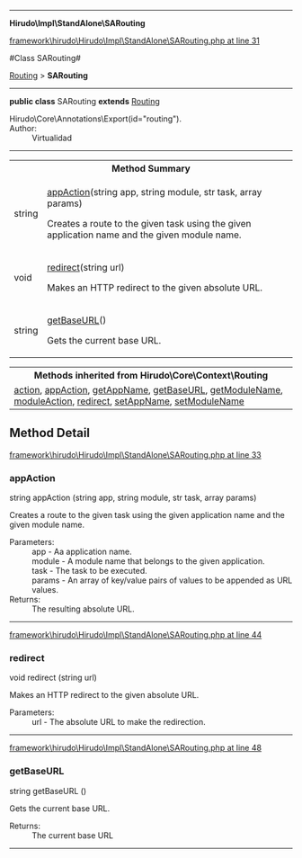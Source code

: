 

- - -

**Hirudo\Impl\StandAlone\SARouting**


<a href="https://github.com/JeyDotC/Hirudo/blob/master/framework/hirudo/Hirudo/Impl/StandAlone/SARouting.php#L31" target='_blank'>framework\hirudo\Hirudo\Impl\StandAlone\SARouting.php at line 31</a>

#Class SARouting#

<a href="https://github.com/JeyDotC/Hirudo-docs/blob/master/Hirudo/Core/Context/Routing.md">Routing</a>
 &gt; **SARouting**




- - -

<p><strong>public  class</strong> <span>SARouting</span>
<strong>extends</strong> <a href="https://github.com/JeyDotC/Hirudo-docs/blob/master/Hirudo/Core/Context/Routing.md">Routing</a>

</p>

<div class="comment" id="overview_description"><p></p></div>

<dl>
<dt>Hirudo\Core\Annotations\Export(id="routing").</dt>
<dt>Author:</dt>
<dd>Virtualidad</dd>
</dl>


<hr />

<table id="summary_method">
<tr><th colspan="2">Method Summary</th></tr>
<tr>
<td><span class='k'></span> <span class='nx'>string</span></td>
<td class="description"><p class="name"><a href="#appaction">appAction</a>(string app, string module, str task, array params)</p><p class="description">Creates a route to the given task using the given application name
and the given module name.</p></td>
</tr>
<tr>
<td><span class='k'></span> <span class='nx'>void</span></td>
<td class="description"><p class="name"><a href="#redirect">redirect</a>(string url)</p><p class="description">Makes an HTTP redirect to the given absolute URL.</p></td>
</tr>
<tr>
<td><span class='k'></span> <span class='nx'>string</span></td>
<td class="description"><p class="name"><a href="#getbaseurl">getBaseURL</a>()</p><p class="description">Gets the current base URL.</p></td>
</tr>
</table>

<table class="inherit">
<tr><th colspan="2">Methods inherited from Hirudo\Core\Context\Routing</th></tr>
<tr><td><a href="https://github.com/JeyDotC/Hirudo-docs/blob/master/Hirudo/Core/Context/Routing.md#action">action</a>, <a href="https://github.com/JeyDotC/Hirudo-docs/blob/master/Hirudo/Core/Context/Routing.md#appaction">appAction</a>, <a href="https://github.com/JeyDotC/Hirudo-docs/blob/master/Hirudo/Core/Context/Routing.md#getappname">getAppName</a>, <a href="https://github.com/JeyDotC/Hirudo-docs/blob/master/Hirudo/Core/Context/Routing.md#getbaseurl">getBaseURL</a>, <a href="https://github.com/JeyDotC/Hirudo-docs/blob/master/Hirudo/Core/Context/Routing.md#getmodulename">getModuleName</a>, <a href="https://github.com/JeyDotC/Hirudo-docs/blob/master/Hirudo/Core/Context/Routing.md#moduleaction">moduleAction</a>, <a href="https://github.com/JeyDotC/Hirudo-docs/blob/master/Hirudo/Core/Context/Routing.md#redirect">redirect</a>, <a href="https://github.com/JeyDotC/Hirudo-docs/blob/master/Hirudo/Core/Context/Routing.md#setappname">setAppName</a>, <a href="https://github.com/JeyDotC/Hirudo-docs/blob/master/Hirudo/Core/Context/Routing.md#setmodulename">setModuleName</a></td></tr></table>

<h2 id="detail_method">Method Detail</h2>

<a href="https://github.com/JeyDotC/Hirudo/blob/master/framework/hirudo/Hirudo/Impl/StandAlone/SARouting.php#L33" target='_blank'>framework\hirudo\Hirudo\Impl\StandAlone\SARouting.php at line 33</a>

<h3 id="appAction()">appAction</h3>
<span class='k'></span> <span class='nx'>string</span> <span class='nf'>appAction</span> (string app, string module, str task, array params)

<div class="details">
<p>Creates a route to the given task using the given application name
and the given module name.</p><dl>
<dt>Parameters:</dt>
<dd>app - Aa application name.</dd>
<dd>module - A module name that belongs to the given application.</dd>
<dd>task - The task to be executed.</dd>
<dd>params - An array of key/value pairs of values to be appended as URL values.</dd>
<dt>Returns:</dt>
<dd>The resulting absolute URL.</dd>
</dl>

</div>

- - -


<a href="https://github.com/JeyDotC/Hirudo/blob/master/framework/hirudo/Hirudo/Impl/StandAlone/SARouting.php#L44" target='_blank'>framework\hirudo\Hirudo\Impl\StandAlone\SARouting.php at line 44</a>

<h3 id="redirect()">redirect</h3>
<span class='k'></span> <span class='nx'>void</span> <span class='nf'>redirect</span> (string url)

<div class="details">
<p>Makes an HTTP redirect to the given absolute URL.</p><dl>
<dt>Parameters:</dt>
<dd>url - The absolute URL to make the redirection.</dd>
</dl>

</div>

- - -


<a href="https://github.com/JeyDotC/Hirudo/blob/master/framework/hirudo/Hirudo/Impl/StandAlone/SARouting.php#L48" target='_blank'>framework\hirudo\Hirudo\Impl\StandAlone\SARouting.php at line 48</a>

<h3 id="getBaseURL()">getBaseURL</h3>
<span class='k'></span> <span class='nx'>string</span> <span class='nf'>getBaseURL</span> ()

<div class="details">
<p>Gets the current base URL.</p><dl>
<dt>Returns:</dt>
<dd>The current base URL</dd>
</dl>

</div>

- - -


